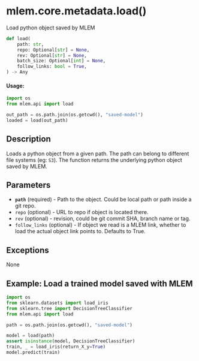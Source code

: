 # mlem.core.metadata.load()

Load python object saved by MLEM

```py
def load(
    path: str,
    repo: Optional[str] = None,
    rev: Optional[str] = None,
    batch_size: Optional[int] = None,
    follow_links: bool = True,
) -> Any
```

#### Usage:

```py
import os
from mlem.api import load

out_path = os.path.join(os.getcwd(), "saved-model")
loaded = load(out_path)
```

## Description

Loads a python object from a given path. The path can belong to different file systems (eg: `S3`). The function returns the underlying python object saved by MLEM.

## Parameters

- **`path`** (required) - Path to the object. Could be local path or path inside a git repo.
- `repo` (optional) - URL to repo if object is located there.
- `rev` (optional) - revision, could be git commit SHA, branch name or tag.
- `follow_links` (optional) - If object we read is a MLEM link, whether to load the actual object link points to. Defaults to True.

## Exceptions

None

## Example: Load a trained model saved with MLEM

```py
import os
from sklearn.datasets import load_iris
from sklearn.tree import DecisionTreeClassifier
from mlem.api import load

path = os.path.join(os.getcwd(), "saved-model")

model = load(path)
assert isinstance(model, DecisionTreeClassifier)
train, _ = load_iris(return_X_y=True)
model.predict(train)
```
